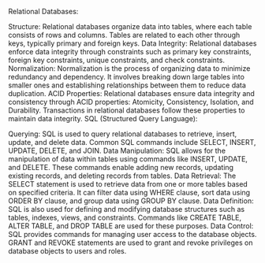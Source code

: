 Relational Databases:

Structure: Relational databases organize data into tables, where each table consists of rows and columns. Tables are related to each other through keys, typically primary and foreign keys.
Data Integrity: Relational databases enforce data integrity through constraints such as primary key constraints, foreign key constraints, unique constraints, and check constraints.
Normalization: Normalization is the process of organizing data to minimize redundancy and dependency. It involves breaking down large tables into smaller ones and establishing relationships between them to reduce data duplication.
ACID Properties: Relational databases ensure data integrity and consistency through ACID properties: Atomicity, Consistency, Isolation, and Durability. Transactions in relational databases follow these properties to maintain data integrity.
SQL (Structured Query Language):

Querying: SQL is used to query relational databases to retrieve, insert, update, and delete data. Common SQL commands include SELECT, INSERT, UPDATE, DELETE, and JOIN.
Data Manipulation: SQL allows for the manipulation of data within tables using commands like INSERT, UPDATE, and DELETE. These commands enable adding new records, updating existing records, and deleting records from tables.
Data Retrieval: The SELECT statement is used to retrieve data from one or more tables based on specified criteria. It can filter data using WHERE clause, sort data using ORDER BY clause, and group data using GROUP BY clause.
Data Definition: SQL is also used for defining and modifying database structures such as tables, indexes, views, and constraints. Commands like CREATE TABLE, ALTER TABLE, and DROP TABLE are used for these purposes.
Data Control: SQL provides commands for managing user access to the database objects. GRANT and REVOKE statements are used to grant and revoke privileges on database objects to users and roles.
